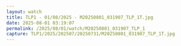 ```yaml
---
layout: watch
title: TLP1 - 01/08/2025 - M20250801_031907_TLP_1T.jpg
date: 2025-08-01 03:19:07
permalink: /2025/08/01/watch/M20250801_031907_TLP_1
capture: TLP1/2025/202507/20250731/M20250801_031907_TLP_1T.jpg
---
```

